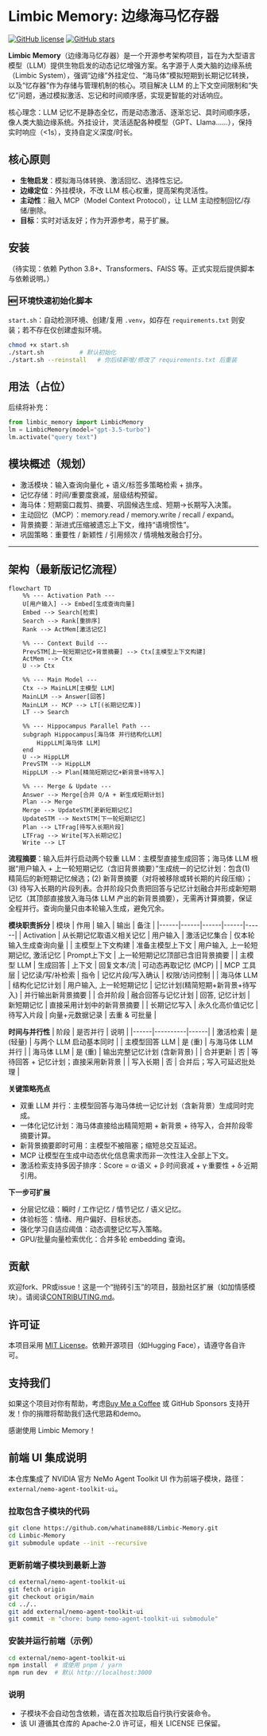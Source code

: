 # Limbic Memory: 边缘海马忆存器

[![GitHub license](https://img.shields.io/badge/license-MIT-blue.svg)](LICENSE)
[![GitHub stars](https://img.shields.io/github/stars/whatiname888/Limbic-Memory.svg?style=social)](https://github.com/whatiname888/Limbic-Memory/stargazers)

**Limbic Memory**（边缘海马忆存器）是一个开源参考架构项目，旨在为大型语言模型（LLM）提供生物启发的动态记忆增强方案。名字源于人类大脑的边缘系统（Limbic System），强调“边缘”外挂定位、“海马体”模拟短期到长期记忆转换，以及“忆存器”作为存储与管理机制的核心。项目解决 LLM 的上下文空间限制和“失忆”问题，通过模拟激活、忘记和时间顺序感，实现更智能的对话响应。

核心理念：LLM 记忆不是静态全忆，而是动态激活、逐渐忘记、具时间顺序感，像人类大脑边缘系统。外挂设计，灵活适配各种模型（GPT、Llama……），保持实时响应（<1s），支持自定义深度/时长。

## 核心原则
- **生物启发**：模拟海马体转换、激活回忆、选择性忘记。
- **边缘定位**：外挂模块，不改 LLM 核心权重，提高架构灵活性。
- **主动性**：融入 MCP（Model Context Protocol），让 LLM 主动控制回忆/存储/删除。
- **目标**：实时对话友好；作为开源参考，易于扩展。

## 安装
（待实现：依赖 Python 3.8+、Transformers、FAISS 等。正式实现后提供脚本与依赖说明。）

### 🆕 环境快速初始化脚本
`start.sh`：自动检测环境、创建/复用 `.venv`，如存在 `requirements.txt` 则安装；若不存在仅创建虚拟环境。

```bash
chmod +x start.sh
./start.sh          # 默认初始化
./start.sh --reinstall   # 你后续新增/修改了 requirements.txt 后重装
```

## 用法（占位）
后续将补充：
```python
from limbic_memory import LimbicMemory
lm = LimbicMemory(model="gpt-3.5-turbo")
lm.activate("query text")
```

## 模块概述（规划）
- 激活模块：输入查询向量化 + 语义/标签多策略检索 + 排序。
- 记忆存储：时间/重要度衰减，层级结构预留。
- 海马体：短期窗口裁剪、摘要、巩固候选生成、短期→长期写入决策。
- 主动回忆（MCP）：memory.read / memory.write / recall / expand。
- 背景摘要：渐进式压缩被遗忘上下文，维持“语境惯性”。
- 巩固策略：重要性 / 新颖性 / 引用频次 / 情境触发融合打分。

---

## 架构（最新版记忆流程）

```mermaid
flowchart TD
    %% --- Activation Path ---
    U[用户输入] --> Embed[生成查询向量]
    Embed --> Search[检索]
    Search --> Rank[重排序]
    Rank --> ActMem[激活记忆]

    %% --- Context Build ---
    PrevSTM[上一轮短期记忆+背景摘要] --> Ctx[主模型上下文构建]
    ActMem --> Ctx
    U --> Ctx

    %% --- Main Model ---
    Ctx --> MainLLM[主模型 LLM]
    MainLLM --> Answer[回答]
    MainLLM -- MCP --> LT[(长期记忆库)]
    LT --> Search

    %% --- Hippocampus Parallel Path ---
    subgraph Hippocampus[海马体 并行结构化LLM]
        HippLLM[海马体 LLM]
    end
    U --> HippLLM
    PrevSTM --> HippLLM
    HippLLM --> Plan[精简短期记忆+新背景+待写入]

    %% --- Merge & Update ---
    Answer --> Merge[合并 Q/A + 新生成短期计划]
    Plan --> Merge
    Merge --> UpdateSTM[更新短期记忆]
    UpdateSTM --> NextSTM[下一轮短期记忆]
    Plan --> LTFrag[待写入长期片段]
    LTFrag --> Write[写入长期记忆]
    Write --> LT
```

**流程摘要**：输入后并行启动两个较重 LLM：主模型直接生成回答；海马体 LLM 根据“用户输入 + 上一轮短期记忆（含旧背景摘要）”生成统一的记忆计划：包含(1) 精简后的新短期记忆候选；(2) 新背景摘要（对将被移除或转长期的片段压缩）；(3) 待写入长期的片段列表。合并阶段只负责把回答与记忆计划融合并形成新短期记忆（其顶部直接放入海马体 LLM 产出的新背景摘要），无需再计算摘要，保证全程并行。查询向量只由本轮输入生成，避免冗余。

**模块职责拆分**
| 模块 | 作用 | 输入 | 输出 | 备注 |
|------|------|------|------|------|
| Activation | 从长期记忆取语义相关记忆 | 用户输入 | 激活记忆集合 | 仅本轮输入生成查询向量 |
| 主模型上下文构建 | 准备主模型上下文 | 用户输入, 上一轮短期记忆, 激活记忆 | Prompt上下文 | 上一轮短期记忆顶部已含旧背景摘要 |
| 主模型 LLM | 生成回答 | 上下文 | 回复文本/流 | 可动态再取记忆 (MCP) |
| MCP 工具层 | 记忆读/写/补检索 | 指令 | 记忆片段/写入确认 | 权限/访问控制 |
| 海马体 LLM | 结构化记忆计划 | 用户输入, 上一轮短期记忆 | 记忆计划(精简短期+新背景+待写入) | 并行输出新背景摘要 |
| 合并阶段 | 融合回答与记忆计划 | 回答, 记忆计划 | 新短期记忆 | 直接采用计划中的新背景摘要 |
| 长期记忆写入 | 永久化高价值记忆 | 待写入片段 | 向量+元数据记录 | 去重 & 可批量 |

**时间与并行性**
| 阶段 | 是否并行 | 说明 |
|------|----------|------|
| 激活检索 | 是 (轻量) | 与两个 LLM 启动基本同时 |
| 主模型回答 LLM | 是 (重) | 与海马体 LLM 并行 |
| 海马体 LLM | 是 (重) | 输出完整记忆计划 (含新背景) |
| 合并更新 | 否 | 等待回答 + 记忆计划；直接采用新背景 |
| 写入长期 | 否 | 合并后；写入可延迟批处理 |

**关键策略亮点**
* 双重 LLM 并行：主模型回答与海马体统一记忆计划（含新背景）生成同时完成。
* 一体化记忆计划：海马体直接给出精简短期 + 新背景 + 待写入，合并阶段零摘要计算。
* 新背景摘要即时可用：主模型不被阻塞；缩短总交互延迟。
* MCP 让模型在生成中动态优化信息需求而非一次性注入全部上下文。
* 激活检索支持多因子排序：Score = α·语义 + β·时间衰减 + γ·重要性 + δ·近期引用。

**下一步可扩展**
* 分层记忆级：瞬时 / 工作记忆 / 情节记忆 / 语义记忆。
* 体验标签：情绪、用户偏好、目标状态。
* 强化学习自适应阈值：动态调整记忆写入策略。
* GPU/批量向量检索优化：合并多轮 embedding 查询。

## 贡献
欢迎fork、PR或issue！这是一个“抛砖引玉”的项目，鼓励社区扩展（如加情感模块）。请阅读[CONTRIBUTING.md](CONTRIBUTING.md)。

## 许可证
本项目采用 [MIT License](LICENSE)。依赖开源项目（如Hugging Face），请遵守各自许可。

## 支持我们
如果这个项目对你有帮助，考虑[Buy Me a Coffee](https://www.buymeacoffee.com/your-username) 或 GitHub Sponsors 支持开发！你的捐赠将帮助我们迭代思路和demo。

感谢使用 Limbic Memory！

## 前端 UI 集成说明

本仓库集成了 NVIDIA 官方 NeMo Agent Toolkit UI 作为前端子模块，路径：`external/nemo-agent-toolkit-ui`。

### 拉取包含子模块的代码
```bash
git clone https://github.com/whatiname888/Limbic-Memory.git
cd Limbic-Memory
git submodule update --init --recursive
```

### 更新前端子模块到最新上游
```bash
cd external/nemo-agent-toolkit-ui
git fetch origin
git checkout origin/main
cd ../..
git add external/nemo-agent-toolkit-ui
git commit -m "chore: bump nemo-agent-toolkit-ui submodule"
```

### 安装并运行前端（示例）
```bash
cd external/nemo-agent-toolkit-ui
npm install  # 或使用 pnpm / yarn
npm run dev  # 默认 http://localhost:3000
```

### 说明
- 子模块不会自动包含依赖，请在首次拉取后自行执行安装命令。
- 该 UI 遵循其仓库的 Apache-2.0 许可证，相关 LICENSE 已保留。

